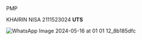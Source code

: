 PMP

KHAIRIN NISA
2111523024
**UTS**

![WhatsApp Image 2024-05-16 at 01 01 12_8b185dfc](https://github.com/Aca2310/Laporan-perkuliahan/assets/91947827/a3693093-f84a-4dd6-8ff5-fee3ac651b9a)






